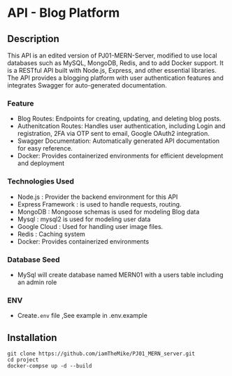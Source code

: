 # API - Blog Platform

## Description
This API is an edited version of PJ01-MERN-Server, 
modified to use local databases such as MySQL, MongoDB, Redis, and to add Docker support. 
It is a RESTful API built with Node.js, Express, and other essential libraries. The API provides a blogging platform with user authentication features and integrates Swagger for auto-generated documentation.


### Feature
  * Blog Routes:  Endpoints for creating, updating, and deleting blog posts.
  * Authenitcation Routes: Handles user authentication, including Login and registration, 2FA via OTP sent to email, Google OAuth2 integration.
  * Swagger Documentation: Automatically generated API documentation for easy reference.
  * Docker: Provides containerized environments for efficient development and deployment

### Technologies Used
 * Node.js : Provider the backend environment for this API
 * Express Framework : is used to handle requests, routing.
 * MongoDB  : Mongoose schemas is used for modeling  Blog data
 * Mysql : mysql2 is used for modeling user data
 * Google Cloud : Used for handling user image files.
 * Redis : Caching system
 * Docker:  Provides containerized environments
 
### Database Seed
 * MySql will create database named MERN01 with a users table including an admin role

### ENV
  * Create`.env` file ,See example in   .env.example
  

## Installation
```
git clone https://github.com/iamTheMike/PJ01_MERN_server.git
cd project
docker-compse up -d --build
```










        
  
  

